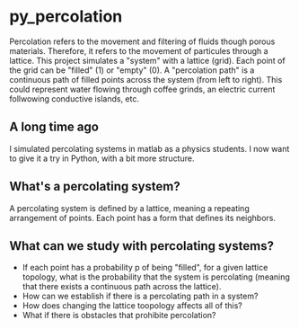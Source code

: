 # py_percolation

Percolation refers to the movement and filtering of fluids though porous materials.
Therefore, it refers to the movement of particules through a lattice.
This project simulates a "system" with a lattice (grid).
Each point of the grid can be "filled" (1) or "empty" (0).
A "percolation path" is a continuous path of filled points across the system (from left to right).
This could represent water flowing through coffee grinds, an electric current follwowing conductive islands, etc.


## A long time ago
I simulated percolating systems in matlab as a physics students.
I now want to give it a try in Python, with a bit more structure.

## What's a percolating system?
A percolating system is defined by a lattice, meaning a repeating arrangement of points.
Each point has a form that defines its neighbors.


## What can we study with percolating systems?
- If each point has a probability p of being "filled", for a given lattice topology, what is the probability that the system is percolating (meaning that there exists a continuous path across the lattice).
- How can we establish if there is a percolating path in a system?
- How does changing the lattice toopology affects all of this?
- What if there is obstacles that prohibite percolation?


